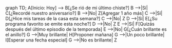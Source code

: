 graph TD;
    A[Inicio: Hoy] --> B[¿Se rió de mi último chiste?]
    B -->|Sí| C[¿Recordé nuestro aniversario?]
    B -->|No| Z[Agregar 1 año más]
    C -->|Sí| D[¿Hice mis tareas de la casa esta semana?]
    C -->|No| Z
    D -->|Sí| E[¿Su programa favorito se emite esta noche?]
    D -->|No| Z
    E -->|Sí| F[Quizás después del último episodio de la temporada]
    E -->|No| G[¿Cuán brillante es el anillo?]
    G -->|Muy brillante| H[Proponer mañana]
    G -->|Un poco brillante| I[Esperar una fecha especial]
    G -->|No es brillante| Z
